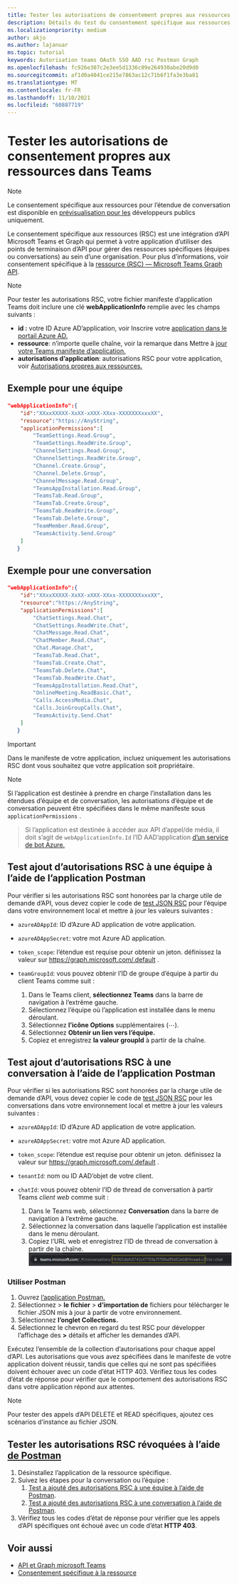 ```yaml
---
title: Tester les autorisations de consentement propres aux ressources dans Teams
description: Détails du test du consentement spécifique aux ressources Teams l’aide de Postman avec des exemples de code
ms.localizationpriority: medium
author: akjo
ms.author: lajanuar
ms.topic: tutorial
keywords: Autorisation teams OAuth SSO AAD rsc Postman Graph
ms.openlocfilehash: fc926e307c2e3ee5d1336c09e264930abe20d9d0
ms.sourcegitcommit: af1d0a4041ce215e7863ac12c71b6f1fa3e3ba81
ms.translationtype: MT
ms.contentlocale: fr-FR
ms.lasthandoff: 11/10/2021
ms.locfileid: "60887719"
---
```

# <a name="test-resource-specific-consent-permissions-in-teams"></a>Tester les autorisations de consentement propres aux ressources dans Teams

> [!NOTE]
> Le consentement spécifique aux ressources pour l’étendue de conversation est disponible en [prévisualisation pour les](../../resources/dev-preview/developer-preview-intro.md) développeurs publics uniquement.

Le consentement spécifique aux ressources (RSC) est une intégration d’API Microsoft Teams et Graph qui permet à votre application d’utiliser des points de terminaison d’API pour gérer des ressources spécifiques (équipes ou conversations) au sein d’une organisation. Pour plus d’informations, voir consentement spécifique à la [ressource (RSC) — Microsoft Teams Graph API](resource-specific-consent.md).

> [!NOTE]
> Pour tester les autorisations RSC, votre fichier manifeste d’application Teams doit inclure une clé **webApplicationInfo** remplie avec les champs suivants :
>
> - **id :** votre ID Azure AD’application, voir Inscrire votre [application dans le portail Azure AD.](resource-specific-consent.md#register-your-app-with-microsoft-identity-platform-using-the-aad-portal)
> - **ressource**: n’importe quelle chaîne, voir la remarque dans Mettre à [jour votre Teams manifeste d’application.](resource-specific-consent.md#update-your-teams-app-manifest)
> - **autorisations d’application**: autorisations RSC pour votre application, voir [Autorisations propres aux ressources.](resource-specific-consent.md#resource-specific-permissions)

## <a name="example-for-a-team"></a>Exemple pour une équipe
```json
"webApplicationInfo":{
    "id":"XXxxXXXXX-XxXX-xXXX-XXxx-XXXXXXXxxxXX",
    "resource":"https://AnyString",
    "applicationPermissions":[
        "TeamSettings.Read.Group",
        "TeamSettings.ReadWrite.Group",
        "ChannelSettings.Read.Group",
        "ChannelSettings.ReadWrite.Group",
        "Channel.Create.Group",
        "Channel.Delete.Group",
        "ChannelMessage.Read.Group",
        "TeamsAppInstallation.Read.Group",
        "TeamsTab.Read.Group",
        "TeamsTab.Create.Group",
        "TeamsTab.ReadWrite.Group",
        "TeamsTab.Delete.Group",
        "TeamMember.Read.Group",
        "TeamsActivity.Send.Group"
    ]
   }
```

## <a name="example-for-a-chat"></a>Exemple pour une conversation
```json
"webApplicationInfo":{
    "id":"XXxxXXXXX-XxXX-xXXX-XXxx-XXXXXXXxxxXX",
    "resource":"https://AnyString",
    "applicationPermissions":[
        "ChatSettings.Read.Chat",
        "ChatSettings.ReadWrite.Chat",
        "ChatMessage.Read.Chat",
        "ChatMember.Read.Chat",
        "Chat.Manage.Chat",
        "TeamsTab.Read.Chat",
        "TeamsTab.Create.Chat",
        "TeamsTab.Delete.Chat",
        "TeamsTab.ReadWrite.Chat",
        "TeamsAppInstallation.Read.Chat",
        "OnlineMeeting.ReadBasic.Chat",
        "Calls.AccessMedia.Chat",
        "Calls.JoinGroupCalls.Chat",
        "TeamsActivity.Send.Chat"
    ]
   }
```

> [!IMPORTANT]
> Dans le manifeste de votre application, incluez uniquement les autorisations RSC dont vous souhaitez que votre application soit propriétaire.

>[!NOTE]
>Si l’application est destinée à prendre en charge l’installation dans les étendues d’équipe et de conversation, les autorisations d’équipe et de conversation peuvent être spécifiées dans le même manifeste sous `applicationPermissions` .

>Si l’application est destinée à accéder aux API d’appel/de média, il doit s’agit de `webApplicationInfo.Id` l’ID AAD’application [d’un service de bot Azure.](/graph/cloud-communications-get-started#register-a-bot)

## <a name="test-added-rsc-permissions-to-a-team-using-the-postman-app"></a>Test ajout d’autorisations RSC à une équipe à l’aide de l’application Postman

Pour vérifier si les autorisations RSC sont honorées par la charge utile de demande d’API, vous devez copier le code de [test JSON RSC](test-team-rsc-json-file.md) pour l’équipe dans votre environnement local et mettre à jour les valeurs suivantes :

* `azureADAppId`: ID d’Azure AD application de votre application.
* `azureADAppSecret`: votre mot Azure AD application.
* `token_scope`: l’étendue est requise pour obtenir un jeton. définissez la valeur sur https://graph.microsoft.com/.default .
* `teamGroupId`: vous pouvez obtenir l’ID de groupe d’équipe à partir du client Teams comme suit :

    1. Dans le Teams client, **sélectionnez Teams** dans la barre de navigation à l’extrême gauche.
    2. Sélectionnez l’équipe où l’application est installée dans le menu déroulant.
    3. Sélectionnez **l’icône Options** supplémentaires (&#8943;).
    4. Sélectionnez **Obtenir un lien vers l’équipe.** 
    5. Copiez et enregistrez **la valeur groupId** à partir de la chaîne.

## <a name="test-added-rsc-permissions-to-a-chat-using-the-postman-app"></a>Test ajout d’autorisations RSC à une conversation à l’aide de l’application Postman

Pour vérifier si les autorisations RSC sont honorées par la charge utile de demande d’API, vous devez copier le code de [test JSON RSC](test-chat-rsc-json-file.md) pour les conversations dans votre environnement local et mettre à jour les valeurs suivantes :

* `azureADAppId`: ID d’Azure AD application de votre application.
* `azureADAppSecret`: votre mot Azure AD application.
* `token_scope`: l’étendue est requise pour obtenir un jeton. définissez la valeur sur https://graph.microsoft.com/.default .
* `tenantId`: nom ou ID AAD’objet de votre client.
* `chatId`: vous pouvez obtenir l’ID de thread de conversation à partir Teams *client web* comme suit :

    1. Dans le Teams web, sélectionnez **Conversation** dans la barre de navigation à l’extrême gauche.
    2. Sélectionnez la conversation dans laquelle l’application est installée dans le menu déroulant.
    3. Copiez l’URL web et enregistrez l’ID de thread de conversation à partir de la chaîne.
![ID de thread de conversation à partir de l’URL web.](../../assets/images/chat-thread-id.png)

### <a name="use-postman"></a>Utiliser Postman

1. Ouvrez [l’application Postman.](https://www.postman.com)
2. Sélectionnez   >  **le fichier**  >  **d’importation de** fichiers pour télécharger le fichier JSON mis à jour à partir de votre environnement.  
3. Sélectionnez **l’onglet Collections.** 
4. Sélectionnez le chevron en regard du test RSC pour développer l’affichage des **>** détails et afficher les demandes d’API. 

Exécutez l’ensemble de la collection d’autorisations pour chaque appel d’API. Les autorisations que vous avez spécifiées dans le manifeste de votre application doivent réussir, tandis que celles qui ne sont pas spécifiées doivent échouer avec un code d’état HTTP 403. Vérifiez tous les codes d’état de réponse pour vérifier que le comportement des autorisations RSC dans votre application répond aux attentes.

> [!NOTE]
> Pour tester des appels d’API DELETE et READ spécifiques, ajoutez ces scénarios d’instance au fichier JSON.

## <a name="test-revoked-rsc-permissions-using-postman"></a>Tester les autorisations RSC révoquées à l’aide [de Postman](https://www.postman.com/)

1. Désinstallez l’application de la ressource spécifique.
2. Suivez les étapes pour la conversation ou l’équipe : 
    1. [Test a ajouté des autorisations RSC à une équipe à l’aide de Postman](#test-added-rsc-permissions-to-a-team-using-the-postman-app).
    2. [Test a ajouté des autorisations RSC à une conversation à l’aide de Postman](#test-added-rsc-permissions-to-a-chat-using-the-postman-app).
3. Vérifiez tous les codes d’état de réponse pour vérifier que les appels d’API spécifiques ont échoué avec un code d’état **HTTP 403**.

## <a name="see-also"></a>Voir aussi

* [API et Graph microsoft Teams](/graph/api/resources/teams-api-overview?view=graph-rest-1.0&preserve-view=true)
* [Consentement spécifique à la ressource](~/graph-api/rsc/resource-specific-consent.md)

